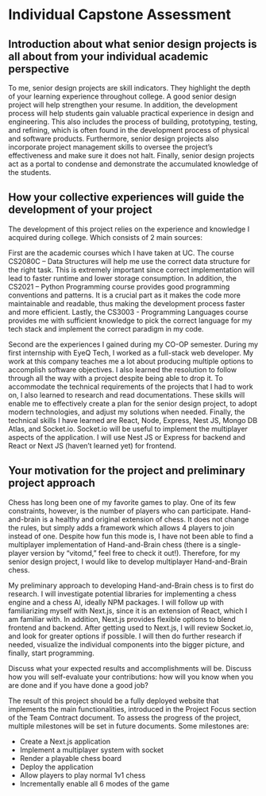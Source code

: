 # Individual Capstone Assessment

## Introduction about what senior design projects is all about from your individual academic perspective 

To me, senior design projects are skill indicators. They highlight the depth of your learning experience throughout college. A good senior design project will help strengthen your resume. In addition, the development process will help students gain valuable practical experience in design and engineering. This also includes the process of building, prototyping, testing, and refining, which is often found in the development process of physical and software products. Furthermore, senior design projects also incorporate project management skills to oversee the project’s effectiveness and make sure it does not halt. Finally, senior design projects act as a portal to condense and demonstrate the accumulated knowledge of the students. 

## How your collective experiences will guide the development of your project 

The development of this project relies on the experience and knowledge I acquired during college. Which consists of 2 main sources:  

First are the academic courses which I have taken at UC. The course CS2080C – Data Structures will help me use the correct data structure for the right task. This is extremely important since correct implementation will lead to faster runtime and lower storage consumption. In addition, the CS2021 – Python Programming course provides good programming conventions and patterns. It is a crucial part as it makes the code more maintainable and readable, thus making the development process faster and more efficient. Lastly, the CS3003 - Programming Languages course provides me with sufficient knowledge to pick the correct language for my tech stack and implement the correct paradigm in my code. 

Second are the experiences I gained during my CO-OP semester. During my first internship with EyeQ Tech, I worked as a full-stack web developer. My work at this company teaches me a lot about producing multiple options to accomplish software objectives. I also learned the resolution to follow through all the way with a project despite being able to drop it. To accommodate the technical requirements of the projects that I had to work on, I also learned to research and read documentations. These skills will enable me to effectively create a plan for the senior design project, to adopt modern technologies, and adjust my solutions when needed. Finally, the technical skills I have learned are React, Node, Express, Nest JS, Mongo DB Atlas, and Socket.io. Socket.io will be useful to implement the multiplayer aspects of the application. I will use Nest JS or Express for backend and React or Next JS (haven’t learned yet) for frontend. 

## Your motivation for the project and preliminary project approach  

Chess has long been one of my favorite games to play. One of its few constraints, however, is the number of players who can participate. Hand-and-brain is a healthy and original extension of chess. It does not change the rules, but simply adds a framework which allows 4 players to join instead of one. Despite how fun this mode is, I have not been able to find a multiplayer implementation of Hand-and-Brain chess (there is a single-player version by “vitomd,” feel free to check it out!). Therefore, for my senior design project, I would like to develop multiplayer Hand-and-Brain chess. 

My preliminary approach to developing Hand-and-Brain chess is to first do research. I will investigate potential libraries for implementing a chess engine and a chess AI, ideally NPM packages. I will follow up with familiarizing myself with Next.js, since it is an extension of React, which I am familiar with. In addition, Next.js provides flexible options to blend frontend and backend. After getting used to Next.js, I will review Socket.io, and look for greater options if possible. I will then do further research if needed, visualize the individual components into the bigger picture, and finally, start programming. 

Discuss what your expected results and accomplishments will be. Discuss how you will self-evaluate your contributions: how will you know when you are done and if you have done a good job?  

The result of this project should be a fully deployed website that implements the main functionalities, introduced in the Project Focus section of the Team Contract document. To assess the progress of the project, multiple milestones will be set in future documents. Some milestones are: 

- Create a Next.js application 
- Implement a multiplayer system with socket 
- Render a playable chess board  
- Deploy the application 
- Allow players to play normal 1v1 chess 
- Incrementally enable all 6 modes of the game
